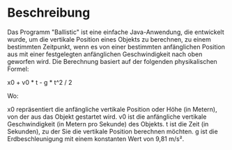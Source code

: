 # Beschreibung

Das Programm "Ballistic" ist eine einfache Java-Anwendung, die entwickelt wurde, um die vertikale Position eines Objekts zu berechnen, zu einem bestimmten Zeitpunkt, wenn es von einer bestimmten anfänglichen Position aus mit einer festgelegten anfänglichen Geschwindigkeit nach oben geworfen wird. Die Berechnung basiert auf der folgenden physikalischen Formel:

x0 + v0 * t - g * t^2 / 2

Wo:

x0 repräsentiert die anfängliche vertikale Position oder Höhe (in Metern), von der aus das Objekt gestartet wird.
v0 ist die anfängliche vertikale Geschwindigkeit (in Metern pro Sekunde) des Objekts.
t ist die Zeit (in Sekunden), zu der Sie die vertikale Position berechnen möchten.
g ist die Erdbeschleunigung mit einem konstanten Wert von 9,81 m/s².
